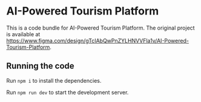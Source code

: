 
  # AI-Powered Tourism Platform

  This is a code bundle for AI-Powered Tourism Platform. The original project is available at https://www.figma.com/design/gTcIAbQwPnZYLHNVVFla1v/AI-Powered-Tourism-Platform.

  ## Running the code

  Run `npm i` to install the dependencies.

  Run `npm run dev` to start the development server.
  